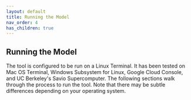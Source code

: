 ```yaml
---
layout: default
title: Running the Model
nav_order: 4
has_children: true
---
```


## Running the Model
The tool is configured to be run on a Linux Terminal. It has been tested on Mac OS Terminal, Windows Subsystem for Linux, Google Cloud Console, and UC Berkeley's Savio Supercomputer. The following sections walk through the process to run the tool. Note that there may be subtle differences depending on your operating system.

